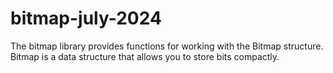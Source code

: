 # bitmap-july-2024
The bitmap library provides functions for working with the Bitmap structure. Bitmap is a data structure that allows you to store bits compactly.
